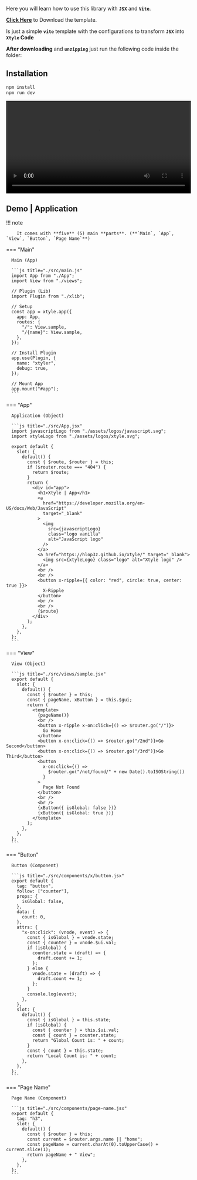 Here you will learn how to use this library with **`JSX`** and **`Vite`**.

[**Click Here**](https://github.com/hlop3z/xtyle/releases/download/jsx-template/xtyle-jsx.zip) to Download the template.

Is just a simple **`vite`** template with the configurations to transform **`JSX`** into **`Xtyle` Code**

**After downloading** and **`unzipping`** just run the following code inside the folder:

## Installation

```sh
npm install
npm run dev
```

<video width="100%" loop autoplay controls>
  <source src="./app.mp4" type="video/mp4">
</video>

## Demo | **Application**

!!! note

        It comes with **five** (5) main **parts**. (**`Main`, `App`, `View`, `Button`, `Page Name`**)

=== "Main"

      Main (App)

      ```js title="./src/main.js"
      import App from "./App";
      import View from "./views";

      // Plugin (Lib)
      import Plugin from "./xlib";

      // Setup
      const app = xtyle.app({
        app: App,
        routes: {
          "/": View.sample,
          "/{name}": View.sample,
        },
      });

      // Install Plugin
      app.use(Plugin, {
        name: "xtyler",
        debug: true,
      });

      // Mount App
      app.mount("#app");
      ```

=== "App"

      Application (Object)

      ```js title="./src/App.jsx"
      import javascriptLogo from "./assets/logos/javascript.svg";
      import xtyleLogo from "./assets/logos/xtyle.svg";

      export default {
        slot: {
          default() {
            const { $route, $router } = this;
            if ($router.route === "404") {
              return $route;
            }
            return (
              <div id="app">
                <h1>Xtyle | App</h1>
                <a
                  href="https://developer.mozilla.org/en-US/docs/Web/JavaScript"
                  target="_blank"
                >
                  <img
                    src={javascriptLogo}
                    class="logo vanilla"
                    alt="JavaScript logo"
                  />
                </a>
                <a href="https://hlop3z.github.io/xtyle/" target="_blank">
                  <img src={xtyleLogo} class="logo" alt="Xtyle logo" />
                </a>
                <br />
                <br />
                <button x-ripple={{ color: "red", circle: true, center: true }}>
                  X-Ripple
                </button>
                <br />
                <br />
                {$route}
              </div>
            );
          },
        },
      };
      ```

=== "View"

      View (Object)

      ```js title="./src/views/sample.jsx"
      export default {
        slot: {
          default() {
            const { $router } = this;
            const { pageName, xButton } = this.$gui;
            return (
              <template>
                {pageName()}
                <br />
                <button x-ripple x-on:click={() => $router.go("/")}>
                  Go Home
                </button>
                <button x-on:click={() => $router.go("/2nd")}>Go Second</button>
                <button x-on:click={() => $router.go("/3rd")}>Go Third</button>
                <button
                  x-on:click={() =>
                    $router.go("/not/found/" + new Date().toISOString())
                  }
                >
                  Page Not Found
                </button>
                <br />
                <br />
                {xButton({ isGlobal: false })}
                {xButton({ isGlobal: true })}
              </template>
            );
          },
        },
      };
      ```

=== "Button"

      Button (Component)

      ```js title="./src/components/x/button.jsx"
      export default {
        tag: "button",
        follow: ["counter"],
        props: {
          isGlobal: false,
        },
        data: {
          count: 0,
        },
        attrs: {
          "x-on:click": (vnode, event) => {
            const { isGlobal } = vnode.state;
            const { counter } = vnode.$ui.val;
            if (isGlobal) {
              counter.state = (draft) => {
                draft.count += 1;
              };
            } else {
              vnode.state = (draft) => {
                draft.count += 1;
              };
            }
            console.log(event);
          },
        },
        slot: {
          default() {
            const { isGlobal } = this.state;
            if (isGlobal) {
              const { counter } = this.$ui.val;
              const { count } = counter.state;
              return "Global Count is: " + count;
            }
            const { count } = this.state;
            return "Local Count is: " + count;
          },
        },
      };
      ```

=== "Page Name"

      Page Name (Component)

      ```js title="./src/components/page-name.jsx"
      export default {
        tag: "h3",
        slot: {
          default() {
            const { $router } = this;
            const current = $router.args.name || "home";
            const pageName = current.charAt(0).toUpperCase() + current.slice(1);
            return pageName + " View";
          },
        },
      };
      ```
